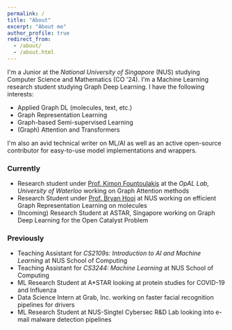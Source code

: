 ```yaml
---
permalink: /
title: "About"
excerpt: "About me"
author_profile: true
redirect_from: 
  - /about/
  - /about.html
---
```


I'm a Junior at the _National University of Singapore_ (NUS) studying Computer Science and Mathematics (CO '24). I'm a Machine Learning research student studying Graph Deep Learning. I have the following interests:

- Applied Graph DL (molecules, text, etc.)
- Graph Representation Learning
- Graph-based Semi-supervised Learning
- (Graph) Attention and Transformers

I'm also an avid technical writer on ML/AI as well as an active open-source contributor for easy-to-use model implementations and wrappers.

### Currently
- Research student under [Prof. Kimon Fountoulakis](https://cs.uwaterloo.ca/people-profiles/kimon-fountoulakis) at the _OpAL Lab, University of Waterloo_ working on Graph Attention methods
- Research Student under [Prof. Bryan Hooi](http://bhooi.github.io) at NUS working on efficient Graph Representation Learning on molecules
- (Incoming) Research Student at ASTAR, Singapore working on Graph Deep Learning for the Open Catalyst Problem

### Previously
- Teaching Assistant for _CS2109s: Introduction to AI and Machine Learning_ at NUS School of Computing
- Teaching Assistant for _CS3244: Machine Learning_ at NUS School of Computing
- ML Research Student at A*STAR looking at protein studies for COVID-19 and Influenza
- Data Science Intern at Grab, Inc. working on faster facial recognition pipelines for drivers
- ML Research Student at NUS-Singtel Cybersec R&D Lab looking into e-mail malware detection pipelines
